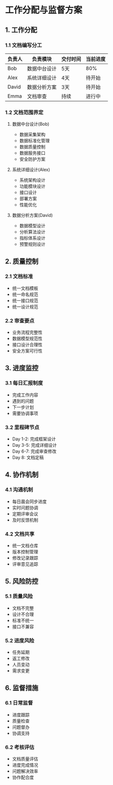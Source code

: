 # 工作分配与监督方案

## 1. 工作分配

### 1.1 文档编写分工
| 负责人 | 负责模块 | 交付时间 | 当前进度 |
|-------|---------|----------|---------|
| Bob | 数据中台设计 | 5天 | 80% |
| Alex | 系统详细设计 | 4天 | 待开始 |
| David | 数据分析方案 | 3天 | 待开始 |
| Emma | 文档审查 | 持续 | 进行中 |

### 1.2 文档范围界定
1. 数据中台设计(Bob)
   - 数据采集架构
   - 数据标准化管理
   - 数据质量控制
   - 数据服务接口
   - 安全防护方案

2. 系统详细设计(Alex)
   - 系统架构设计
   - 功能模块设计
   - 接口设计
   - 部署方案
   - 性能优化

3. 数据分析方案(David)
   - 数据模型设计
   - 分析算法设计
   - 指标体系设计
   - 预警规则设计

## 2. 质量控制

### 2.1 文档标准
- 统一文档模板
- 统一命名规范
- 统一接口规范
- 统一设计规范

### 2.2 审查要点
- 业务流程完整性
- 数据模型规范性
- 接口设计合理性
- 安全方案可行性

## 3. 进度监控

### 3.1 每日汇报制度
- 完成工作内容
- 遇到的问题
- 下一步计划
- 需要协调事项

### 3.2 里程碑节点
- Day 1-2: 完成框架设计
- Day 3-5: 完成详细设计
- Day 6-7: 完成审查修改
- Day 8: 文档定稿

## 4. 协作机制

### 4.1 沟通机制
- 每日晨会同步进度
- 实时问题协调
- 定期评审会议
- 及时反馈机制

### 4.2 文档共享
- 统一文档仓库
- 版本控制管理
- 修改记录跟踪
- 评审意见追踪

## 5. 风险防控

### 5.1 质量风险
- 文档不完整
- 设计不合理
- 标准不统一
- 接口不兼容

### 5.2 进度风险
- 任务延期
- 返工修改
- 人员变动
- 需求变更

## 6. 监督措施

### 6.1 日常监督
- 进度跟踪
- 质量检查
- 问题督办
- 协调支持

### 6.2 考核评估
- 文档质量评估
- 进度完成情况
- 问题解决效率
- 协作配合度